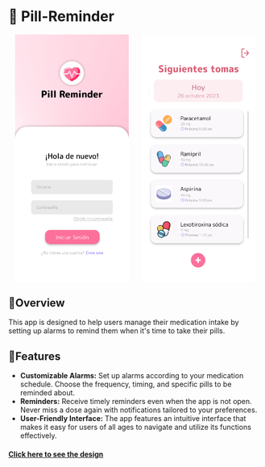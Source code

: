 # 💊 Pill-Reminder
<div style="display: flex; justify-content: space-around;">
    <img src="https://github.com/saracarolina12/Pill-Reminder/blob/main/docs/Prototype/Login.png?raw=true" alt="Login-img" style="max-width: 45%; height: auto;">
    <img src="https://github.com/saracarolina12/Pill-Reminder/blob/main/docs/Prototype/Main.png?raw=true" alt="Main-img" style="max-width: 45%; height: auto;">
</div>



## 🔹Overview
This app is designed to help users manage their medication intake by setting up alarms to remind them when it's time to take their pills.

## 🔹Features
* <b>Customizable Alarms:</b> Set up alarms according to your medication schedule. Choose the frequency, timing, and specific pills to be reminded about.
* <b>Reminders:</b> Receive timely reminders even when the app is not open. Never miss a dose again with notifications tailored to your preferences.
* <b>User-Friendly Interface:</b> The app features an intuitive interface that makes it easy for users of all ages to navigate and utilize its functions effectively.

#### [Click here to see the design](https://www.figma.com/file/JafidPtdXr40Ym0kXqChK8/Pill-Reminder-App?type=design&node-id=0%3A1&mode=design&t=ZD8FyTgTbJJlHRo8-1)
